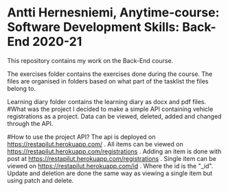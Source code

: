 # Antti Hernesniemi, Anytime-course: Software Development Skills: Back-End 2020-21
This repository contains my work on the Back-End course.

The exercises folder contains the exercises done during the course. The files are organised in folders based on what part of the tasklist the files belong to.

Learning diary folder contains the learning diary as docx and pdf files.
#What was the project
I decided to make a simple API containing vehicle registrations as a project. Data can be viewed, deleted, added and changed through the API. 

#How to use the project API?
The api is deployed on https://restapilut.herokuapp.com/ .
All items can be viewed on https://restapilut.herokuapp.com/registrations .
Adding an item is done with post at https://restapilut.herokuapp.com/registrations .
Single item can be viewed on https://restapilut.herokuapp.com/id . Where the id is the "_id".
Update and deletion are done the same way as viewing a single item but using patch and delete.